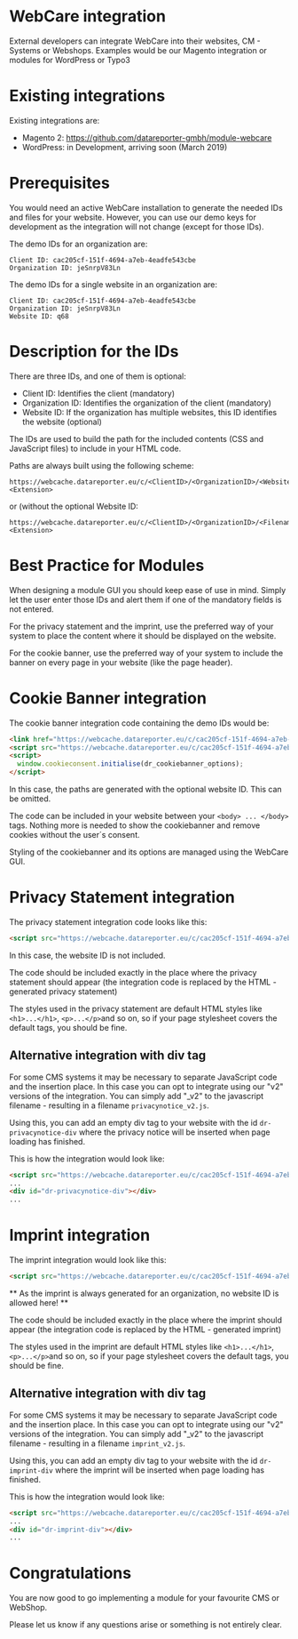 # WebCare integration
External developers can integrate WebCare into their websites, CM - Systems or Webshops. Examples would be our Magento integration or modules for WordPress or Typo3

# Existing integrations
Existing integrations are:

* Magento 2: https://github.com/datareporter-gmbh/module-webcare
* WordPress: in Development, arriving soon (March 2019)

# Prerequisites
You would need an active WebCare installation to generate the needed IDs and files for your website. However, you can use our demo keys for development as the integration will not change (except for those IDs).

The demo IDs for an organization are:

    Client ID: cac205cf-151f-4694-a7eb-4eadfe543cbe
    Organization ID: jeSnrpV83Ln

The demo IDs for a single website in an organization are:

    Client ID: cac205cf-151f-4694-a7eb-4eadfe543cbe
    Organization ID: jeSnrpV83Ln
    Website ID: q68

# Description for the IDs
There are three IDs, and one of them is optional:

* Client ID: Identifies the client (mandatory)
* Organization ID: Identifies the organization of the client (mandatory)
* Website ID: If the organization has multiple websites, this ID identifies the website (optional)

The IDs are used to build the path for the included contents (CSS and JavaScript files) to include in your HTML code.

Paths are always built using the following scheme:

    https://webcache.datareporter.eu/c/<ClientID>/<OrganizationID>/<WebsiteID>/<Filename>.<Extension>
    
or (without the optional Website ID:
    
    https://webcache.datareporter.eu/c/<ClientID>/<OrganizationID>/<Filename>.<Extension>

# Best Practice for Modules
When designing a module GUI you should keep ease of use in mind. Simply let the user enter those IDs and alert them if one of the mandatory fields is not entered.

For the privacy statement and the imprint, use the preferred way of your system to place the content where it should be displayed on the website.

For the cookie banner, use the preferred way of your system to include the banner on every page in your website (like the page header).

# Cookie Banner integration
The cookie banner integration code containing the demo IDs would be:

```html
<link href="https://webcache.datareporter.eu/c/cac205cf-151f-4694-a7eb-4eadfe543cbe/jeSnrpV83Ln/q68/banner.css" rel="stylesheet">
<script src="https://webcache.datareporter.eu/c/cac205cf-151f-4694-a7eb-4eadfe543cbe/jeSnrpV83Ln/q68/banner.js"></script>
<script>
  window.cookieconsent.initialise(dr_cookiebanner_options);
</script>
```

In this case, the paths are generated with the optional website ID. This can be omitted.

The code can be included in your website between your ```<body> ... </body>``` tags. Nothing more is needed to show the cookiebanner and remove cookies without the user´s consent.

Styling of the cookiebanner and its options are managed using the WebCare GUI.

# Privacy Statement integration
The privacy statement integration code looks like this:

```html
<script src="https://webcache.datareporter.eu/c/cac205cf-151f-4694-a7eb-4eadfe543cbe/jeSnrpV83Ln/privacynotice.js"></script>
```

In this case, the website ID is not included.

The code should be included exactly in the place where the privacy statement should appear (the integration code is replaced by the HTML - generated privacy statement)

The styles used in the privacy statement are default HTML styles like ```<h1>...</h1>```, ```<p>...</p>```and so on, so if your page stylesheet covers the default tags, you should be fine.

## Alternative integration with div tag
For some CMS systems it may be necessary to separate JavaScript code and the insertion place. In this case you can opt to integrate using our "v2" versions of the integration. You can simply add "\_v2" to the javascript filename - resulting in a filename ```privacynotice_v2.js```.

Using this, you can add an empty div tag to your website with the id ```dr-privacynotice-div``` where the privacy notice will be inserted when page loading has finished.

This is how the integration would look like:

```html
<script src="https://webcache.datareporter.eu/c/cac205cf-151f-4694-a7eb-4eadfe543cbe/jeSnrpV83Ln/privacynotice_v2.js"></script>
...
<div id="dr-privacynotice-div"></div>
...
```

# Imprint integration
The imprint integration would look like this:

```html
<script src="https://webcache.datareporter.eu/c/cac205cf-151f-4694-a7eb-4eadfe543cbe/jeSnrpV83Ln/imprint.js"></script>
```

** As the imprint is always generated for an organization, no website ID is allowed here! **

The code should be included exactly in the place where the imprint should appear (the integration code is replaced by the HTML - generated imprint)

The styles used in the imprint are default HTML styles like ```<h1>...</h1>```, ```<p>...</p>```and so on, so if your page stylesheet covers the default tags, you should be fine.

## Alternative integration with div tag
For some CMS systems it may be necessary to separate JavaScript code and the insertion place. In this case you can opt to integrate using our "v2" versions of the integration. You can simply add "\_v2" to the javascript filename - resulting in a filename ```imprint_v2.js```.

Using this, you can add an empty div tag to your website with the id ```dr-imprint-div``` where the imprint will be inserted when page loading has finished.

This is how the integration would look like:

```html
<script src="https://webcache.datareporter.eu/c/cac205cf-151f-4694-a7eb-4eadfe543cbe/jeSnrpV83Ln/imprint_v2.js"></script>
...
<div id="dr-imprint-div"></div>
...
```


# Congratulations
You are now good to go implementing a module for your favourite CMS or WebShop. 

Please let us know if any questions arise or something is not entirely clear. 



